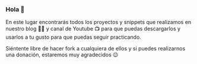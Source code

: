 ### Hola 👋

En este lugar encontrarás todos los proyectos y snippets que realizamos en nuestro blog ✍🏻 y canal de Youtube 📺 para que puedas descargarlos y usarlos a tu gusto para que puedas seguir practicando.

Siéntente libre de hacer fork a cualquiera de ellos y si puedes realizarnos una donación, estaremos muy agradecidos 😉
